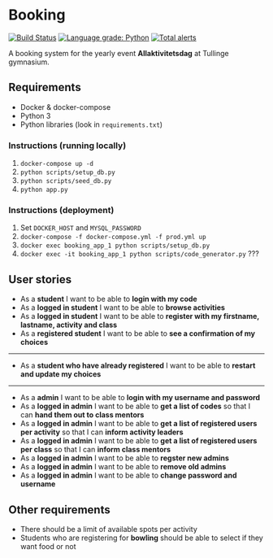 # Booking

[![Build Status](https://travis-ci.org/tullinge/booking.svg?branch=master)](https://travis-ci.org/tullinge/booking)
[![Language grade: Python](https://img.shields.io/lgtm/grade/python/g/tullinge/booking.svg?logo=lgtm&logoWidth=18)](https://lgtm.com/projects/g/tullinge/booking/context:python)
[![Total alerts](https://img.shields.io/lgtm/alerts/g/tullinge/booking.svg?logo=lgtm&logoWidth=18)](https://lgtm.com/projects/g/tullinge/booking/alerts/)

A booking system for the yearly event **Allaktivitetsdag** at Tullinge gymnasium.

## Requirements

- Docker & docker-compose
- Python 3
- Python libraries (look in `requirements.txt`)

### Instructions (running locally)

1. `docker-compose up -d`
2. `python scripts/setup_db.py`
3. `python scripts/seed_db.py`
4. `python app.py`
   
### Instructions (deployment)
1. Set `DOCKER_HOST` and `MYSQL_PASSWORD`
2. `docker-compose -f docker-compose.yml -f prod.yml up`
3. `docker exec booking_app_1 python scripts/setup_db.py`
4. `docker exec -it booking_app_1 python scripts/code_generator.py` ???

## User stories

- As a **student** I want to be able to **login with my code**
- As a **logged in student** I want to be able to **browse activities**
- As a **logged in student** I want to be able to **register with my firstname, lastname, activity and class**
- As a **registered student** I want to be able to **see a confirmation of my choices**

---

- As a **student who have already registered** I want to be able to **restart and update my choices**

---

- As a **admin** I want to be able to **login with my username and password**
- As a **logged in admin** I want to be able to **get a list of codes** so that I can **hand them out to class mentors**
- As a **logged in admin** I want to be able to **get a list of registered users per activity** so that I can **inform activity leaders**
- As a **logged in admin** I want to be able to **get a list of registered users per class** so that I can **inform class mentors**
- As a **logged in admin** I want to be able to **regster new admins**
- As a **logged in admin** I want to be able to **remove old admins**
- As a **logged in admin** I want to be able to **change password and username**

## Other requirements

- There should be a limit of available spots per activity
- Students who are registering for **bowling** should be able to select if they want food or not
